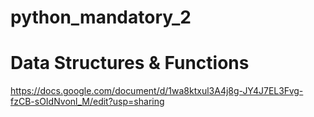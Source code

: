 # python_mandatory_2

# Data Structures & Functions
https://docs.google.com/document/d/1wa8ktxul3A4j8g-JY4J7EL3Fvg-fzCB-sOIdNvonl_M/edit?usp=sharing
